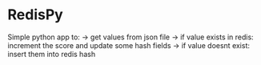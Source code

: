 # RedisPy
Simple python app to:
-> get values from json file
-> if value exists in redis: increment the score and update some hash fields
-> if value doesnt exist: insert them into redis hash
